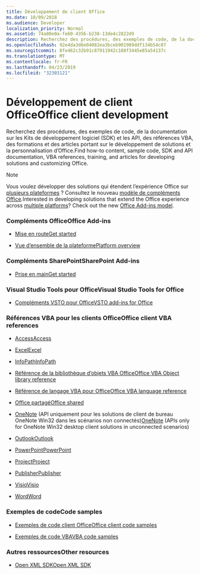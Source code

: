 ```yaml
---
title: Développement de client Office
ms.date: 10/09/2018
ms.audience: Developer
localization_priority: Normal
ms.assetid: 74a80e0a-fe60-4356-b238-13de4c2822d9
description: Recherchez des procédures, des exemples de code, de la documentation sur les Kits de développement logiciel (SDK) et les API, des références VBA, des formations et des articles portant sur le développement de solutions et la personnalisation d’Office.
ms.openlocfilehash: 92e4da3d6e04082ea3bceb901989ddf134b54c07
ms.sourcegitcommit: 8fe462c32b91c87911942c188f3445e85a54137c
ms.translationtype: MT
ms.contentlocale: fr-FR
ms.lasthandoff: 04/23/2019
ms.locfileid: "32303121"
---
```

# <a name="office-client-development"></a><span data-ttu-id="45cb2-103">Développement de client Office</span><span class="sxs-lookup"><span data-stu-id="45cb2-103">Office client development</span></span>

<span data-ttu-id="45cb2-104">Recherchez des procédures, des exemples de code, de la documentation sur les Kits de développement logiciel (SDK) et les API, des références VBA, des formations et des articles portant sur le développement de solutions et la personnalisation d’Office.</span><span class="sxs-lookup"><span data-stu-id="45cb2-104">Find how-to content, sample code, SDK and API documentation, VBA references, training, and articles for developing solutions and customizing Office.</span></span>
  
> [!NOTE]
> <span data-ttu-id="45cb2-p101">Vous voulez développer des solutions qui étendent l’expérience Office sur [plusieurs plateformes](https://docs.microsoft.com/office/dev/add-ins/overview/office-add-in-availability) ? Consultez le nouveau [modèle de compléments Office](https://docs.microsoft.com/office/dev/add-ins/overview/office-add-ins).</span><span class="sxs-lookup"><span data-stu-id="45cb2-p101">Interested in developing solutions that extend the Office experience across [multiple platforms](https://docs.microsoft.com/office/dev/add-ins/overview/office-add-in-availability)? Check out the new [Office Add-ins model](https://docs.microsoft.com/office/dev/add-ins/overview/office-add-ins).</span></span> 

  
### <a name="office-add-ins"></a><span data-ttu-id="45cb2-107">Compléments Office</span><span class="sxs-lookup"><span data-stu-id="45cb2-107">Office Add-ins</span></span>
  
- [<span data-ttu-id="45cb2-108">Mise en route</span><span class="sxs-lookup"><span data-stu-id="45cb2-108">Get started</span></span>](https://docs.microsoft.com/office/dev/add-ins/)
  
- [<span data-ttu-id="45cb2-109">Vue d’ensemble de la plateforme</span><span class="sxs-lookup"><span data-stu-id="45cb2-109">Platform overview</span></span>](https://docs.microsoft.com/office/dev/add-ins/overview/office-add-ins)
  
### <a name="sharepoint-add-ins"></a><span data-ttu-id="45cb2-110">Compléments SharePoint</span><span class="sxs-lookup"><span data-stu-id="45cb2-110">SharePoint Add-ins</span></span>
  
- [<span data-ttu-id="45cb2-111">Prise en main</span><span class="sxs-lookup"><span data-stu-id="45cb2-111">Get started</span></span>](https://docs.microsoft.com/sharepoint/dev/sp-add-ins/sharepoint-add-ins)
  
### <a name="visual-studio-tools-for-office"></a><span data-ttu-id="45cb2-112">Visual Studio Tools pour Office</span><span class="sxs-lookup"><span data-stu-id="45cb2-112">Visual Studio Tools for Office</span></span>
  
- [<span data-ttu-id="45cb2-113">Compléments VSTO pour Office</span><span class="sxs-lookup"><span data-stu-id="45cb2-113">VSTO add-ins for Office</span></span>](https://docs.microsoft.com/visualstudio/vsto/create-vsto-add-ins-for-office-by-using-visual-studio?view=vs-2017)
  
### <a name="office-client-vba-references"></a><span data-ttu-id="45cb2-114">Références VBA pour les clients Office</span><span class="sxs-lookup"><span data-stu-id="45cb2-114">Office client VBA references</span></span>
  
- [<span data-ttu-id="45cb2-115">Access</span><span class="sxs-lookup"><span data-stu-id="45cb2-115">Access</span></span>](access/access-home.md)
  
- [<span data-ttu-id="45cb2-116">Excel</span><span class="sxs-lookup"><span data-stu-id="45cb2-116">Excel</span></span>](excel/excel-home.md)
  
- [<span data-ttu-id="45cb2-117">InfoPath</span><span class="sxs-lookup"><span data-stu-id="45cb2-117">InfoPath</span></span>](infopath/infopath-home.md)
  
- [<span data-ttu-id="45cb2-118">Référence de la bibliothèque d’objets VBA Office</span><span class="sxs-lookup"><span data-stu-id="45cb2-118">Office VBA Object library reference</span></span>](https://docs.microsoft.com/office/vba/api/overview/library-reference)
  
- [<span data-ttu-id="45cb2-119">Référence de langage VBA pour Office</span><span class="sxs-lookup"><span data-stu-id="45cb2-119">Office VBA language reference</span></span>](https://docs.microsoft.com/office/vba/api/overview/language-reference)
  
- [<span data-ttu-id="45cb2-120">Office partagé</span><span class="sxs-lookup"><span data-stu-id="45cb2-120">Office shared</span></span>](shared/office-shared.md)
  
- <span data-ttu-id="45cb2-121">[OneNote](onenote/onenote-home.md) (API uniquement pour les solutions de client de bureau OneNote Win32 dans les scénarios non connectés)</span><span class="sxs-lookup"><span data-stu-id="45cb2-121">[OneNote](onenote/onenote-home.md) (APIs only for OneNote Win32 desktop client solutions in unconnected scenarios)</span></span> 
  
- [<span data-ttu-id="45cb2-122">Outlook</span><span class="sxs-lookup"><span data-stu-id="45cb2-122">Outlook</span></span>](outlook/outlook-home.md)
  
- [<span data-ttu-id="45cb2-123">PowerPoint</span><span class="sxs-lookup"><span data-stu-id="45cb2-123">PowerPoint</span></span>](powerpoint-home.md)
  
- [<span data-ttu-id="45cb2-124">Project</span><span class="sxs-lookup"><span data-stu-id="45cb2-124">Project</span></span>](project/project-home.md)
  
- [<span data-ttu-id="45cb2-125">Publisher</span><span class="sxs-lookup"><span data-stu-id="45cb2-125">Publisher</span></span>](publisher-home.md)
  
- [<span data-ttu-id="45cb2-126">Visio</span><span class="sxs-lookup"><span data-stu-id="45cb2-126">Visio</span></span>](visio/visio-home.md)
  
- [<span data-ttu-id="45cb2-127">Word</span><span class="sxs-lookup"><span data-stu-id="45cb2-127">Word</span></span>](word/word-home.md)
  
### <a name="code-samples"></a><span data-ttu-id="45cb2-128">Exemples de code</span><span class="sxs-lookup"><span data-stu-id="45cb2-128">Code samples</span></span>
  
- [<span data-ttu-id="45cb2-129">Exemples de code client Office</span><span class="sxs-lookup"><span data-stu-id="45cb2-129">Office client code samples</span></span>](https://developer.microsoft.com/office/gallery/?filterBy=Samples)
  
- [<span data-ttu-id="45cb2-130">Exemples de code VBA</span><span class="sxs-lookup"><span data-stu-id="45cb2-130">VBA code samples</span></span>](https://code.msdn.microsoft.com/office/site/search?query=VBA&f%5B0%5D.Value=VBA&f%5B0%5D.Type=SearchText&ac=4)
  
### <a name="other-resources"></a><span data-ttu-id="45cb2-131">Autres ressources</span><span class="sxs-lookup"><span data-stu-id="45cb2-131">Other resources</span></span>
  
- [<span data-ttu-id="45cb2-132">Open XML SDK</span><span class="sxs-lookup"><span data-stu-id="45cb2-132">Open XML SDK</span></span>](https://docs.microsoft.com/office/open-xml/open-xml-sdk)
  

